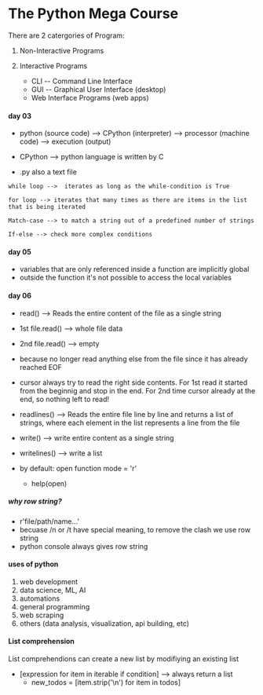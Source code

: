 # The Python Mega Course
There are 2 catergories of Program:
1. Non-Interactive Programs

2. Interactive Programs
    - CLI -- Command Line Interface
    - GUI -- Graphical User Interface (desktop)
    - Web Interface Programs (web apps)

#### day 03
- python (source code) --> CPython (interpreter) --> processor (machine code) --> execution (output)

- CPython --> python language is written by C

- .py also a text file

```
while loop -->  iterates as long as the while-condition is True

for loop --> iterates that many times as there are items in the list that is being iterated

Match-case --> to match a string out of a predefined number of strings

If-else --> check more complex conditions
```

#### day 05
- variables that are only referenced inside a function are implicitly global
- outside the function it's not possible to access the local variables


#### day 06
- read() --> Reads the entire content of the file as a single string
- 1st file.read() --> whole file data
- 2nd file.read() --> empty
- because no longer read anything else from the file since it has already reached EOF
    <br>

- cursor always try to read the right side contents. For 1st read it started from the beginnig and stop in the end. For 2nd time cursor already at the end, so nothing left to read!
    <br>

- readlines() --> Reads the entire file line by line and returns a list of strings, where each element in the list represents a line from the file
    <br>

- write() --> write entire content as a single string
- writelines() --> write a list
    <br>

- by default: open function mode = 'r'
    - help(open)
        <br>


##### why row string?
- r'file/path/name...'
- becuase /n or /t have special meaning, to remove the clash we use row string
- python console always gives row string


#### uses of python
1. web development
2. data science, ML, AI
3. automations
4. general programming
5. web scraping
6. others (data analysis, visualization, api building, etc)


#### List comprehension
List comprehendions can create a new list by modifiying an existing list

- [expression for item in iterable if condition] --> always return a list
    - new_todos = [item.strip('\n') for item in todos]